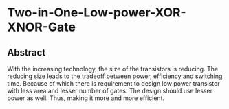 # Two-in-One-Low-power-XOR-XNOR-Gate
## Abstract
With the increasing technology, the size of the transistors is
reducing. The reducing size leads to the tradeoff between
power, efficiency and switching time. Because of which
there is requirement to design low power transistor with less
area and lesser number of gates. The design should use
lesser power as well. Thus, making it more and more
efficient.
